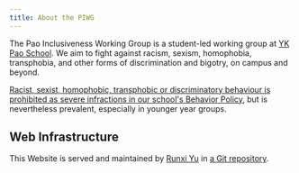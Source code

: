 ```yaml
---
title: About the PIWG
---
```


The Pao Inclusiveness Working Group is a student-led working group at [YK Pao School](https://ykpaoschool.cn/). We aim to fight against racism, sexism, homophobia, transphobia, and other forms of discrimination and bigotry, on campus and beyond.

[Racist, sexist, homophobic, transphobic or discriminatory behaviour is prohibited as severe infractions in our school's Behavior Policy](/behpl/#no-discrim), but is nevertheless prevalent, especially in younger year groups.

## Web Infrastructure

This Website is served and maintained by [Runxi Yu](https://www.andrewyu.org/) in [a Git repository](https://git.andrewyu.org/andrew/piwg.git/).

